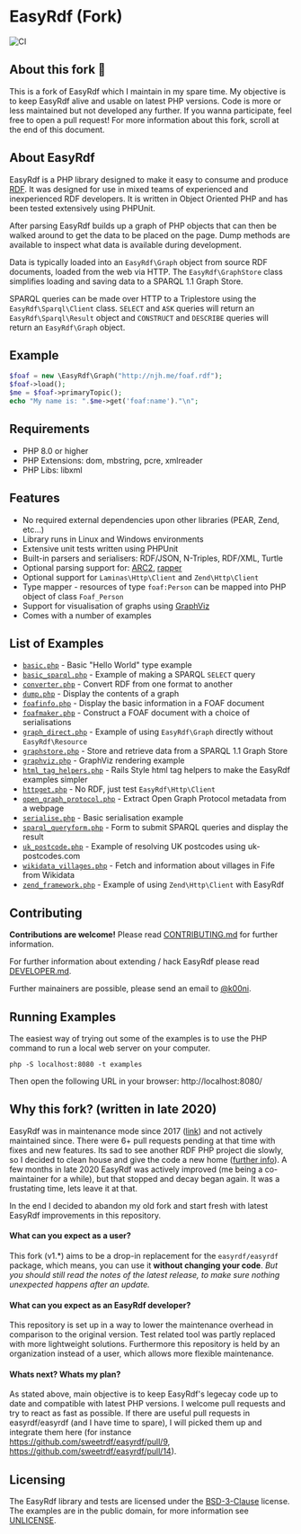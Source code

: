 # EasyRdf (Fork)

![CI](https://github.com/sweetrdf/easyrdf/workflows/Tests/badge.svg)

## About this fork 🚀

This is a fork of EasyRdf which I maintain in my spare time. My objective is to keep EasyRdf alive and usable on latest PHP versions. Code is more or less maintained but not developed any further. If you wanna participate, feel free to open a pull request! For more information about this fork, scroll at the end of this document.

## About EasyRdf

EasyRdf is a PHP library designed to make it easy to consume and produce [RDF](https://en.wikipedia.org/wiki/Resource_Description_Framework).
It was designed for use in mixed teams of experienced and inexperienced RDF
developers. It is written in Object Oriented PHP and has been tested
extensively using PHPUnit.

After parsing EasyRdf builds up a graph of PHP objects that can then be walked
around to get the data to be placed on the page. Dump methods are available to
inspect what data is available during development.

Data is typically loaded into an `EasyRdf\Graph` object from source RDF
documents, loaded from the web via HTTP. The `EasyRdf\GraphStore` class
simplifies loading and saving data to a SPARQL 1.1 Graph Store.

SPARQL queries can be made over HTTP to a Triplestore using the
`EasyRdf\Sparql\Client` class. `SELECT` and `ASK` queries will return an
`EasyRdf\Sparql\Result` object and `CONSTRUCT` and `DESCRIBE` queries will return
an `EasyRdf\Graph` object.

## Example

```php
$foaf = new \EasyRdf\Graph("http://njh.me/foaf.rdf");
$foaf->load();
$me = $foaf->primaryTopic();
echo "My name is: ".$me->get('foaf:name')."\n";
```

## Requirements

* PHP 8.0 or higher
* PHP Extensions: dom, mbstring, pcre, xmlreader
* PHP Libs: libxml

## Features

* No required external dependencies upon other libraries (PEAR, Zend, etc...)
* Library runs in Linux and Windows environments
* Extensive unit tests written using PHPUnit
* Built-in parsers and serialisers: RDF/JSON, N-Triples, RDF/XML, Turtle
* Optional parsing support for: [ARC2](https://github.com/semsol/arc2/), [rapper](http://librdf.org/raptor/rapper.html)
* Optional support for `Laminas\Http\Client` and `Zend\Http\Client`
* Type mapper - resources of type `foaf:Person` can be mapped into PHP object of class `Foaf_Person`
* Support for visualisation of graphs using [GraphViz](https://www.graphviz.org/)
* Comes with a number of examples

## List of Examples

* [`basic.php`](/examples/basic.php#slider) - Basic "Hello World" type example
* [`basic_sparql.php`](/examples/basic_sparql.php#slider) - Example of making a SPARQL `SELECT` query
* [`converter.php`](/examples/converter.php#slider) - Convert RDF from one format to another
* [`dump.php`](/examples/dump.php#slider) - Display the contents of a graph
* [`foafinfo.php`](/examples/foafinfo.php#slider) - Display the basic information in a FOAF document
* [`foafmaker.php`](/examples/foafmaker.php#slider) - Construct a FOAF document with a choice of serialisations
* [`graph_direct.php`](/examples/graph_direct.php#slider) - Example of using `EasyRdf\Graph` directly without `EasyRdf\Resource`
* [`graphstore.php`](/examples/graphstore.php#slider) - Store and retrieve data from a SPARQL 1.1 Graph Store
* [`graphviz.php`](/examples/graphviz.php#slider) - GraphViz rendering example
* [`html_tag_helpers.php`](/examples/html_tag_helpers.php#slider) - Rails Style html tag helpers to make the EasyRdf examples simpler
* [`httpget.php`](/examples/httpget.php#slider) - No RDF, just test `EasyRdf\Http\Client`
* [`open_graph_protocol.php`](/examples/open_graph_protocol.php#slider) - Extract Open Graph Protocol metadata from a webpage
* [`serialise.php`](/examples/serialise.php#slider) - Basic serialisation example
* [`sparql_queryform.php`](/examples/sparql_queryform.php#slider) - Form to submit SPARQL queries and display the result
* [`uk_postcode.php`](/examples/uk_postcode.php#slider) - Example of resolving UK postcodes using uk-postcodes.com
* [`wikidata_villages.php`](/examples/wikidata_villages.php#slider) - Fetch and information about villages in Fife from Wikidata
* [`zend_framework.php`](/examples/zend_framework.php#slider) - Example of using `Zend\Http\Client` with EasyRdf


## Contributing

**Contributions are welcome!** Please read [CONTRIBUTING.md](/CONTRIBUTING.md) for further information.

For further information about extending / hack EasyRdf please read [DEVELOPER.md](/DEVELOPER.md).

Further mainainers are possible, please send an email to [@k00ni](https://github.com/k00ni).

## Running Examples

The easiest way of trying out some of the examples is to use the PHP command to
run a local web server on your computer.

```
php -S localhost:8080 -t examples
```

Then open the following URL in your browser: http://localhost:8080/

## Why this fork? (written in late 2020)

EasyRdf was in maintenance mode since 2017 ([link](https://github.com/easyrdf/easyrdf/issues/282)) and not actively maintained since. There were 6+ pull requests pending at that time with fixes and new features. Its sad to see another RDF PHP project die slowly, so I decided to clean house and give the code a new home ([further info](https://github.com/easyrdf/easyrdf/issues/320)). A few months in late 2020 EasyRdf was actively improved (me being a co-maintainer for a while), but that stopped and decay began again. It was a frustating time, lets leave it at that.

In the end I decided to abandon my old fork and start fresh with latest EasyRdf improvements in this repository.

#### What can you expect as a user?

This fork (v1.\*) aims to be a drop-in replacement for the `easyrdf/easyrdf` package, which means, you can use it **without changing your code**. *But you should still read the notes of the latest release, to make sure nothing unexpected happens after an update.*

#### What can you expect as an EasyRdf developer?

This repository is set up in a way to lower the maintenance overhead in comparison to the original version. Test related tool was partly replaced with more lightweight solutions. Furthermore this repository is held by an organization instead of a user, which allows more flexible maintenance.

#### Whats next? Whats my plan?

As stated above, main objective is to keep EasyRdf's legecay code up to date and compatible with latest PHP versions. I welcome pull requests and try to react as fast as possible. If there are useful pull requests in easyrdf/easyrdf (and I have time to spare), I will picked them up and integrate them here (for instance https://github.com/sweetrdf/easyrdf/pull/9, https://github.com/sweetrdf/easyrdf/pull/14).

## Licensing

The EasyRdf library and tests are licensed under the [BSD-3-Clause](https://www.opensource.org/licenses/BSD-3-Clause) license.
The examples are in the public domain, for more information see [UNLICENSE](https://unlicense.org/).
